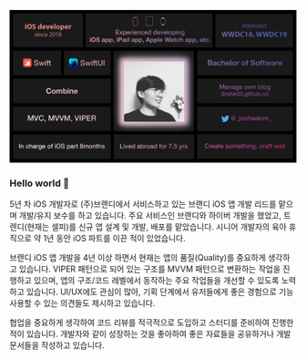 ![Joohee Kim's profile image with contexts](https://raw.githubusercontent.com/imjhk03/imjhk03/master/Pictures/jooheekim_0925_profiledesign.jpg)

### Hello world 👋

<!--
**imjhk03/imjhk03** is a ✨ _special_ ✨ repository because its `README.md` (this file) appears on your GitHub profile.

Here are some ideas to get you started:

- 🔭 I’m currently working on ...
- 🌱 I’m currently learning ...
- 👯 I’m looking to collaborate on ...
- 🤔 I’m looking for help with ...
- 💬 Ask me about ...
- 📫 How to reach me: ...
- 😄 Pronouns: ...
- ⚡ Fun fact: ...
-->

5년 차 iOS 개발자로 (주)브랜디에서 서비스하고 있는 브랜디 iOS 앱 개발 리드를 맡으며 개발/유지 보수를 하고 있습니다. 주요 서비스인 브랜디와 하이버 개발을 했었고, 트렌디(현재는 셀피)를 신규 앱 설계 및 개발, 배포를 맡았습니다. 시니어 개발자의 육아 휴직으로 약 1년 동안 iOS 파트를 이끈 적이 있었습니다.

브랜디 iOS 앱 개발을 4년 이상 하면서 현재는 앱의 품질(Quality)를 중요하게 생각하고 있습니다. VIPER 패턴으로 되어 있는 구조를 MVVM 패턴으로 변환하는 작업을 진행하고 있으며, 앱의 구조/코드 레벨에서 동작하는 주요 작업들을 개선할 수 있도록 노력하고 있습니다. UI/UX에도 관심이 많아, 기획 단계에서 유저들에게 좋은 경험으로 기능 사용할 수 있는 의견들도 제시하고 있습니다.

협업을 중요하게 생각하여 코드 리뷰를 적극적으로 도입하고 스터디를 준비하여 진행한 적이 있습니다. 개발자와 같이 성장하는 것을 좋아하여 좋은 자료들을 공유하거나 개발 문서들을 작성하고 있습니다.
